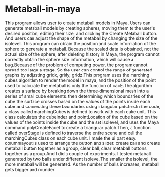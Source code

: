 # Metaball-in-maya
This program allows user to create metaball models in Maya. Users can generate metaball models by creating spheres, moving them to the user's desired position, editing their size, and clicking  the Create Metaball button. And users can adjust the shape of the metaball by changing the size of  the isolevel. This program can obtain the position and scale information of the sphere to generate a metaball. Because the scaled data is obtained, not the actual size of the sphere, after deleting history in Maya, the program cannot correctly obtain the sphere size information, which will cause a bug.Because of the problem of computing power, the program cannot spread too large a stage. So the user can control the range of generated graphs by adjusting gridx, gridy, gridz.This program uses the marching cubes algorithm to render the model in maya, and the position of the point used to calculate the metaball is only the function of cacE.The algorithm creates a surface by breaking down the three-dimensional mesh into a series of small cube elements, then determining which boundaries of the cube the surface crosses based on the values of the points inside each cube and connecting these boundaries using triangular patches.In the code, a class called marchingCubes is defined to work with each cube unit. This class calculates the cubeindex and pointLocation of the cube based on the values of the points inside the cube and the set isolevel, and uses the Maya command polyCreateFacet to create a triangular patch.Then, a function called overStage is defined to traverse the entire scene and call the marchingCubes class on each cube unit. I made the ui part easy. columnlayout is used to arrange the button and slider. create ball and create metaball button together as a group, clear ball, clear metaball buttons together as a group.And I did a couple of experiments. I tested metaball generated by two balls under different isolevel.The smaller the isolevel, the more metaball will be generated. As the number of balls increases, metaball gets bigger and rounder
